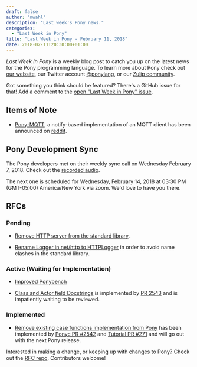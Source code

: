 ```yaml
---
draft: false
author: "mwahl"
description: "Last week's Pony news."
categories:
  - "Last Week in Pony"
title: "Last Week in Pony - February 11, 2018"
date: 2018-02-11T20:30:00+01:00
---
```

_Last Week In Pony_ is a weekly blog post to catch you up on the latest news for the Pony programming language. To learn more about Pony check out [our website](https://ponylang.io), our Twitter account [@ponylang](https://twitter.com/ponylang), or our [Zulip community](https://ponylang.zulipchat.com).

Got something you think should be featured? There's a GitHub issue for that! Add a comment to the [open "Last Week in Pony" issue](https://github.com/ponylang/ponylang.github.io/issues?q=is%3Aissue+is%3Aopen+label%3Alast-week-in-pony).
<!--more-->

## Items of Note

- [Pony-MQTT](https://github.com/epiceric/pony-mqtt), a notify-based implementation of an MQTT client has been announced on [reddit](https://www.reddit.com/r/ponylang/).

## Pony Development Sync

The Pony developers met on their weekly sync call on Wednesday February 7, 2018. Check out the [recorded audio](https://sync-recordings.ponylang.io/r/2018_02_07.m4a).

The next one is scheduled for Wednesday, February 14, 2018 at 03:30 PM (GMT-05:00) America/New York via zoom. We'd love to have you there.

## RFCs

### Pending

- [Remove HTTP server from the standard library](https://github.com/ponylang/rfcs/pull/117).

- [Rename Logger in net/http to HTTPLogger](https://github.com/ponylang/rfcs/pull/116) in order to avoid name clashes in the standard library.

### Active (Waiting for Implementation)

- [Improved Ponybench](https://github.com/ponylang/rfcs/pull/119)

- [Class and Actor field Docstrings](https://github.com/ponylang/rfcs/pull/115) is implemented by [PR 2543](https://github.com/ponylang/ponyc/pull/2543) and is impatiently waiting to be reviewed.

### Implemented

- [Remove existing case functions implementation from Pony](https://github.com/ponylang/rfcs/pull/118) has been implemented by [Ponyc PR #2542](https://github.com/ponylang/ponyc/pull/2542) and [Tutorial PR #271](https://github.com/ponylang/pony-tutorial/pull/271) and will go out with the next Pony release.

Interested in making a change, or keeping up with changes to Pony? Check out the [RFC repo](https://github.com/ponylang/rfcs). Contributors welcome!
